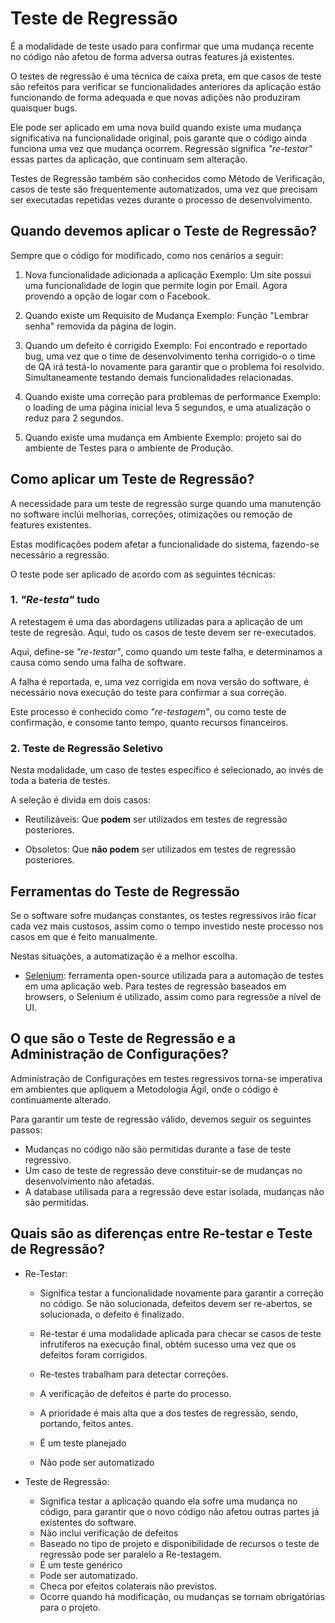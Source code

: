 # **Teste de Regressão**

É a modalidade de teste usado para confirmar que uma mudança recente no código não afetou de forma adversa outras features já existentes.

O testes de regressão é uma técnica de  caixa preta, em que casos de teste são refeitos para verificar se funcionalidades anteriores da aplicação estão funcionando de forma adequada e que novas adições não produziram quaisquer bugs.

Ele pode ser aplicado em uma nova build quando existe uma mudança significativa na funcionalidade original, pois garante que o código ainda funciona uma vez que mudança ocorrem. Regressão significa *"re-testar"* essas partes da aplicação, que continuam sem alteração.

Testes de Regressão também são conhecidos como Método de Verificação, casos de teste são frequentemente automatizados, uma vez que precisam ser executadas repetidas vezes durante o processo de desenvolvimento.

## Quando devemos aplicar o Teste de Regressão?

Sempre que o código for modificado, como nos cenários a seguir:

1. Nova funcionalidade adicionada a aplicação
   Exemplo: Um site possui uma funcionalidade de login que permite login por Email. Agora provendo a opção de logar com o Facebook.

2. Quando existe um Requisito de Mudança
   Exemplo:
   Função "Lembrar senha" removida da página de login.

3. Quando um defeito é corrigido
   Exemplo:
   Foi encontrado e reportado bug, uma vez que o time de desenvolvimento tenha corrigido-o o time de QA irá testá-lo novamente para garantir que o problema foi resolvido. Simultaneamente testando demais funcionalidades relacionadas.

4. Quando existe uma correção para problemas de performance
   Exemplo: o loading de uma página inicial leva 5 segundos, e uma atualização o reduz para 2 segundos.

5. Quando existe uma mudança em Ambiente
   Exemplo: projeto sai do ambiente de Testes para o ambiente de Produção.

## Como aplicar um Teste de Regressão?

A necessidade para um teste de regressão surge quando uma manutenção no software inclúi melhorias, correções, otimizações ou remoção de features existentes.

Estas modificações podem afetar a funcionalidade do sistema, fazendo-se necessário a regressão.

O teste pode ser aplicado de acordo com as seguintes técnicas:

### 1. *"Re-testa"* tudo

A retestagem é uma das abordagens utilizadas para a aplicação de um teste de regresão.   Aqui, tudo os casos de teste devem ser re-executados.

Aqui, define-se *"re-testar"*, como quando um teste falha, e determinamos a causa como sendo uma falha de software.

A falha é reportada, e, uma vez corrigida em nova versão do software, é necessário nova execução do teste para confirmar a sua correção.

Este processo é conhecido como *"re-testagem"*, ou como teste de confirmação, e consome tanto tempo, quanto recursos financeiros.

### 2. Teste de Regressão Seletivo

Nesta modalidade, um caso de testes específico é selecionado, ao invés de toda a bateria de testes.

A seleção é divida em dois casos:

- Reutilizáveis:
      Que **podem** ser utilizados em testes de regressão posteriores.

- Obsoletos:
      Que **não podem** ser utilizados em testes de regressão posteriores.

## Ferramentas do Teste de Regressão

Se o software sofre mudanças constantes, os testes regressivos irão ficar cada vez mais custosos, assim como o tempo investido neste processo nos casos em que é feito manualmente.

Nestas situações, a automatização é a melhor escolha.

- [Selenium](https://www.seleniumhq.org/): ferramenta open-source utilizada para a automação de testes em uma aplicação web. Para testes de regressão baseados em browsers, o Selenium é utilizado, assim como para regressõe a nível de UI.

## O que são o Teste de Regressão e a Administração de Configurações?

Administração de Configurações em testes regressivos torna-se imperativa em ambientes que apliquem a Metodologia Ágil, onde o código é continuamente alterado.

Para garantir um teste de regressão válido, devemos seguir os seguintes passos:

- Mudanças no código não são permitidas durante a fase de teste regressivo.
- Um caso de teste de regressão deve constituir-se de mudanças no desenvolvimento não afetadas.
- A database utilisada para a regressão deve estar isolada, mudanças não são permitidas.

## Quais são as diferenças entre Re-testar e Teste de Regressão?

- Re-Testar:
  - Significa testar a funcionalidade novamente para garantir a correção no código. Se não solucionada, defeitos devem ser re-abertos, se solucionada, o defeito é finalizado.

  - Re-testar é uma modalidade aplicada para checar se casos de teste infrutíferos na execução final, obtém sucesso uma vez que os defeitos foram corrigidos.
  - Re-testes trabalham para detectar correções.
  - A verificação de defeitos é parte do processo.
  - A prioridade é mais alta que a dos testes de regressão, sendo, portando, feitos antes.
  - É um teste planejado
  - Não pode ser automatizado

- Teste de Regressão:
  - Significa testar a aplicação quando ela sofre uma mudança no código, para garantir que o novo código não afetou outras partes já existentes do software.
  - Não inclui verificação de defeitos
  - Baseado no tipo de projeto e disponibilidade de recursos o teste de regressão pode ser paralelo a Re-testagem.
  - É um teste genérico
  - Pode ser automatizado.
  - Checa por efeitos colaterais não previstos.
  - Ocorre quando há modificação, ou mudanças se tornam obrigatórias para o projeto.
